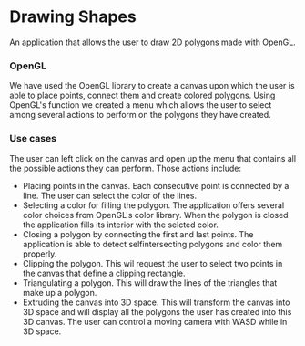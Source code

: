 # Drawing Shapes
An application that allows the user to draw 2D polygons made with OpenGL.

### OpenGL
We have used the OpenGL library to create a canvas upon which the user is able to place points, connect them and create colored polygons.
Using OpenGL's function we created a menu which allows the user to select among several actions to perform on the polygons they have created.

### Use cases
The user can left click on the canvas and open up the menu that contains all the possible actions they can perform. Those actions include:
* Placing points in the canvas. Each consecutive point is connected by a line. The user can select the color of the lines.
* Selecting a color for filling the polygon. The application offers several color choices from OpenGL's color library. When the polygon is closed the application fills its interior with the selcted color.
* Closing a polygon by connecting the first and last points. The application is able to detect selfintersecting polygons and color them properly.
* Clipping the polygon. This wil request the user to select two points in the canvas that define a clipping rectangle.
* Triangulating a polygon. This will draw the lines of the triangles that make up a polygon.
* Extruding the canvas into 3D space. This will transform the canvas into 3D space and will display all the polygons the user has created into this 3D canvas. The user can control a moving camera with WASD while in 3D space.

